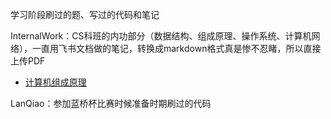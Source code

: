 学习阶段刷过的题、写过的代码和笔记

InternalWork：CS科班的内功部分（数据结构、组成原理、操作系统、计算机网络），一直用飞书文档做的笔记，转换成markdown格式真是惨不忍睹，所以直接上传PDF
* [计算机组成原理](https://www.bilibili.com/video/BV1BE411D7ii?from=search&seid=169066781461839217;https://www.bilibili.com/video/BV1WW411Q7PF?from=search&seid=169066781461839217)

LanQiao：参加蓝桥杯比赛时候准备时期刷过的代码
